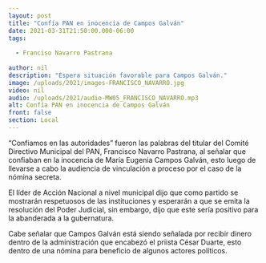 ```yaml
---
layout: post
title: "Confía PAN en inocencia de Campos Galván"
date: 2021-03-31T21:50:00.000-06:00
tags:
  
  - Franciso Navarro Pastrana
  
author: nil
description: "Espera situación favorable para Campos Galván."
image: /uploads/2021/images-FRANCISCO_NAVARRO.jpg
video: nil
audio: /uploads/2021/audio-MW05_FRANCISCO_NAVARRO.mp3
alt: Confía PAN en inocencia de Campos Galván
front: false
section: Local
---
```


“Confiamos en las autoridades” fueron las palabras del titular del Comité Directivo Municipal del PAN, Francisco Navarro Pastrana, al señalar que confiaban en la inocencia de María Eugenia Campos Galván, esto luego de llevarse a cabo la audiencia de vinculación a proceso por el caso de la nómina secreta.

El líder de Acción Nacional a nivel municipal dijo que como partido se mostrarán respetuosos de las instituciones y esperarán a que se emita la resolución del Poder Judicial, sin embargo, dijo que este sería positivo para la abanderada a la gubernatura.

Cabe señalar que Campos Galván está siendo señalada por recibir dinero dentro de la administración que encabezó el priista César Duarte, esto dentro de una nómina para beneficio de algunos actores políticos.
